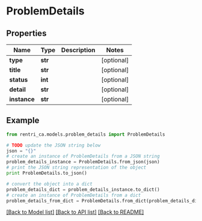 # ProblemDetails


## Properties
Name | Type | Description | Notes
------------ | ------------- | ------------- | -------------
**type** | **str** |  | [optional] 
**title** | **str** |  | [optional] 
**status** | **int** |  | [optional] 
**detail** | **str** |  | [optional] 
**instance** | **str** |  | [optional] 

## Example

```python
from rentri_ca.models.problem_details import ProblemDetails

# TODO update the JSON string below
json = "{}"
# create an instance of ProblemDetails from a JSON string
problem_details_instance = ProblemDetails.from_json(json)
# print the JSON string representation of the object
print ProblemDetails.to_json()

# convert the object into a dict
problem_details_dict = problem_details_instance.to_dict()
# create an instance of ProblemDetails from a dict
problem_details_from_dict = ProblemDetails.from_dict(problem_details_dict)
```
[[Back to Model list]](../README.md#documentation-for-models) [[Back to API list]](../README.md#documentation-for-api-endpoints) [[Back to README]](../README.md)


